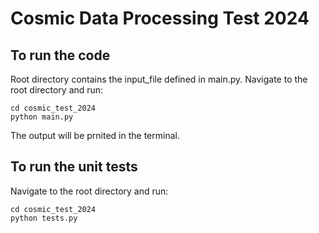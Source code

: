 # Cosmic Data Processing Test 2024

## To run the code

Root directory contains the input_file defined in main.py. Navigate to the root directory and run:

```
cd cosmic_test_2024
python main.py
```

The output will be prnited in the terminal.

## To run the unit tests

Navigate to the root directory and run:

```
cd cosmic_test_2024
python tests.py
```